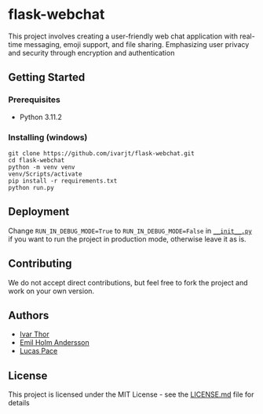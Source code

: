# flask-webchat
This project involves creating a user-friendly web chat application with real-time messaging, emoji support, and file sharing. Emphasizing user privacy and security through encryption and authentication

## Getting Started

### Prerequisites
- Python 3.11.2

### Installing (windows)
```
git clone https://github.com/ivarjt/flask-webchat.git
cd flask-webchat
python -m venv venv
venv/Scripts/activate
pip install -r requirements.txt
python run.py
```

## Deployment
Change `RUN_IN_DEBUG_MODE=True` to `RUN_IN_DEBUG_MODE=False` in [`__init__.py`](https://github.com/ivarjt/flask-webchat/blob/main/app/__init__.py) if you want to run the project in production mode, otherwise leave it as is.


## Contributing
We do not accept direct contributions, but feel free to fork the project and work on your own version.

## Authors
- [Ivar Thor](https://github.com/ivarjt)
- [Emil Holm Andersson](https://github.com/Emil-andersson1)
- [Lucas Pace](https://github.com/rrex20)

## License
This project is licensed under the MIT License - see the [LICENSE.md](https://github.com/ivarjt/flask-webchat/blob/main/LICENSE) file for details

#### 
